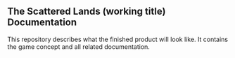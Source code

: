 ## The Scattered Lands (working title) Documentation

This repository describes what the finished product will look like. It contains the game concept and all related documentation.

